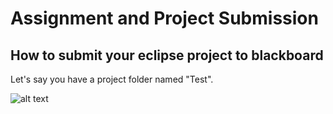 # Assignment and Project Submission

## How to submit your eclipse project to blackboard

Let's say you have a project folder named "Test".

![alt text](https://github.com/kkao99/CSC-171-Lab-Info/blob/master/submission/test_img.png)
